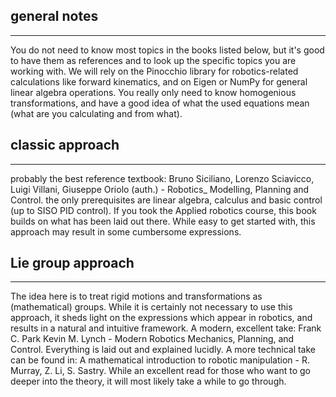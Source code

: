 ## general notes
---------------------
You do not need to know most topics in the books listed below, but it's good
to have them as references and to look up the specific topics you are
working with. We will rely on the Pinocchio library for robotics-related
calculations like forward kinematics, and on Eigen or NumPy for
general linear algebra operations. You really only need to 
know homogenious transformations, and have a good idea of
what the used equations mean (what are you calculating
and from what).

## classic approach
-----------------------
probably the best reference textbook:
Bruno Siciliano, Lorenzo Sciavicco, Luigi Villani, Giuseppe Oriolo (auth.) - Robotics_ Modelling, Planning and Control.
the only prerequisites are linear algebra, calculus and basic control (up to SISO PID control).
If you took the Applied robotics course, this book builds on what has been laid out there.
While easy to get started with, this approach may result in some cumbersome expressions.

## Lie group approach
-----------------------------
The idea here is to treat rigid motions and transformations as (mathematical) groups.
While it is certainly not necessary to use this approach,
it sheds light on the expressions which appear in robotics, and results
in a natural and intuitive framework.
A modern, excellent take: Frank C. Park Kevin M. Lynch - Modern Robotics Mechanics, Planning, and Control.
Everything is laid out and explained lucidly.
A more technical take can be found in:
A mathematical introduction to robotic manipulation - R. Murray, Z. Li, S. Sastry.
While an excellent read for those who want to go deeper into the theory, it will
most likely take a while to go through. 

